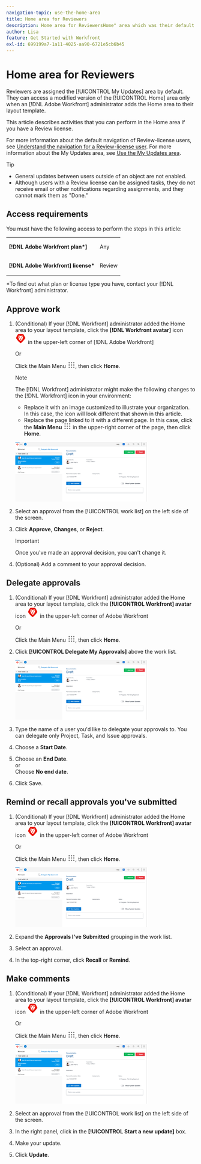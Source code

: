 ```yaml
---
navigation-topic: use-the-home-area
title: Home area for Reviewers
description: Home area for ReviewersHome" area which was their default page. Since now they created a "My Updates" area which is their new default, not sure if this makes much sense to still keep. The "My Updates" article is linked from this one, right at the top.)"
author: Lisa
feature: Get Started with Workfront
exl-id: 699199a7-1a11-4025-aa90-6721e5cb6b45
---
```

# Home area for Reviewers

<!--
<p data-mc-conditions="QuicksilverOrClassic.Draft mode">(NOTE:&nbsp;from&nbsp;Alina:&nbsp;not sure if we should still keep this one or not. In the past, Reviewers had a limited "Home" area which was their default page.&nbsp;Since now they created a "My Updates" area which is their new default, not sure if this makes much sense to still keep. The "My Updates" article is linked from this one, right at the top.)</p>
-->

Reviewers are assigned the [!UICONTROL My Updates] area by default. They can access a modified version of the [!UICONTROL Home] area only when an [!DNL Adobe Workfront] administrator adds the Home area to their layout template.

This article describes activities that you can perform in the Home area if you have a Review license.

For more information about the default navigation of Review-license users, see [Understand the navigation for a Review-license user](../../../workfront-basics/navigate-workfront/workfront-navigation/reviewer-global-navigation-bar.md). For more information about the My Updates area, see [Use the My Updates area](../../../workfront-basics/using-home/using-the-home-area/my-updates-area.md).

>[!TIP]
>
>* General updates between users outside of an object are not enabled.
>* Although users with a Review license can be assigned tasks, they do not receive email or other notifications regarding assignments, and they cannot mark them as "Done."
>



## Access requirements

You must have the following access to perform the steps in this article:

<table style="table-layout:auto"> 
 <col> 
 </col> 
 <col> 
 </col> 
 <tbody> 
  <tr> 
   <td role="rowheader"><strong>[!DNL Adobe Workfront plan*]</strong></td> 
   <td> <p>Any</p> </td> 
  </tr> 
  <tr> 
   <td role="rowheader"><strong>[!DNL Adobe Workfront] license*</strong></td> 
   <td> <p>Review </p> </td> 
  </tr> 
 </tbody> 
</table>

&#42;To find out what plan or license type you have, contact your [!DNL Workfront] administrator.

## Approve work

1. (Conditional)&nbsp;If your [!DNL Workfront] administrator added the Home area to your layout template, click the **[!DNL Workfront avatar]** icon ![](assets/home-icon-30x29.png) in the upper-left corner of [!DNL Adobe Workfront]

   Or

   Click the Main Menu ![](assets/main-menu-icon.png), then click **Home**.

   >[!NOTE]
   >
   >The [!DNL Workfront] administrator might make the following changes to the [!DNL Workfront] icon in your environment:
   >
   >   
   >   
   >   * Replace it with an image customized to illustrate your organization. In this case, the icon will look different that shown in this article.
   >   * Replace the page linked to it with a different page. In this case, click the **Main Menu** ![](assets/main-menu-icon.png) in the upper-right corner of the page, then click **Home**.


   ![](assets/home-for-reviewers-adobe-350x159.png)

1. Select an approval from the [!UICONTROL work list] on the left side of the screen.
1. Click **Approve**, **Changes**, or **Reject**.

   >[!IMPORTANT]
   >
   >Once you've made an approval decision, you can't change it.

1. (Optional) Add a comment to your approval decision.

## Delegate approvals

1. (Conditional) If your [!DNL Workfront] administrator added the Home area to your layout template, click the **[!UICONTROL Workfront] avatar** icon ![](assets/home-icon-30x29.png) in the upper-left corner of Adobe Workfront

   Or

   Click the Main Menu ![](assets/main-menu-icon.png), then click **Home**.

1. Click **[!UICONTROL Delegate My Approvals]** above the work list.

   ![](assets/home-for-reviewers-adobe-350x159.png)

1. Type the name of a user you'd like to delegate your approvals to. You can delegate only Project, Task, and Issue approvals.
1. Choose a **Start Date**.
1. Choose an **End Date**.\
   or\
   Choose **No end date**.

1. Click Save.

## Remind or recall approvals you've submitted

1. (Conditional) If your [!DNL Workfront] administrator added the Home area to your layout template, click the **[!UICONTROL Workfront] avatar** icon ![](assets/home-icon-30x29.png) in the upper-left corner of Adobe Workfront

   Or

   Click the Main Menu ![](assets/main-menu-icon.png), then click **Home**.

   ![](assets/home-for-reviewers-adobe-350x159.png)

1. Expand the **Approvals I've Submitted** grouping in the work list.
1. Select an approval.
1. In the top-right corner, click **Recall** or **Remind**.

## Make comments

1. (Conditional) If your [!DNL Workfront] administrator added the Home area to your layout template, click the **[!UICONTROL Workfront] avatar** icon ![](assets/home-icon-30x29.png) in the upper-left corner of Adobe Workfront

   Or

   Click the Main Menu ![](assets/main-menu-icon.png), then click **Home**.

   ![](assets/home-for-reviewers-adobe-350x159.png)

1. Select an approval from the [!UICONTROL work list] on the left side of the screen.
1. In the right panel, click in the **[!UICONTROL Start a new update]** box.
1. Make your update.
1. Click **Update**.

&nbsp;
